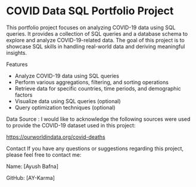 # COVID Data SQL Portfolio Project
This portfolio project focuses on analyzing COVID-19 data using SQL queries. 
It provides a collection of SQL queries and a database schema to explore and analyze COVID-19-related data. 
The goal of this project is to showcase SQL skills in handling real-world data and deriving meaningful insights.

Features
 - Analyze COVID-19 data using SQL queries
- Perform various aggregations, filtering, and sorting operations
- Retrieve data for specific countries, time periods, and demographic factors
- Visualize data using SQL queries (optional)
- Query optimization techniques (optional)

Data Source :
I would like to acknowledge the following sources were used to provide the COVID-19 dataset used in this project:

https://ourworldindata.org/covid-deaths

Contact
If you have any questions or suggestions regarding this project, please feel free to contact me:

Name: [Ayush Bafna]

GitHub: [AY-Karma]

            
